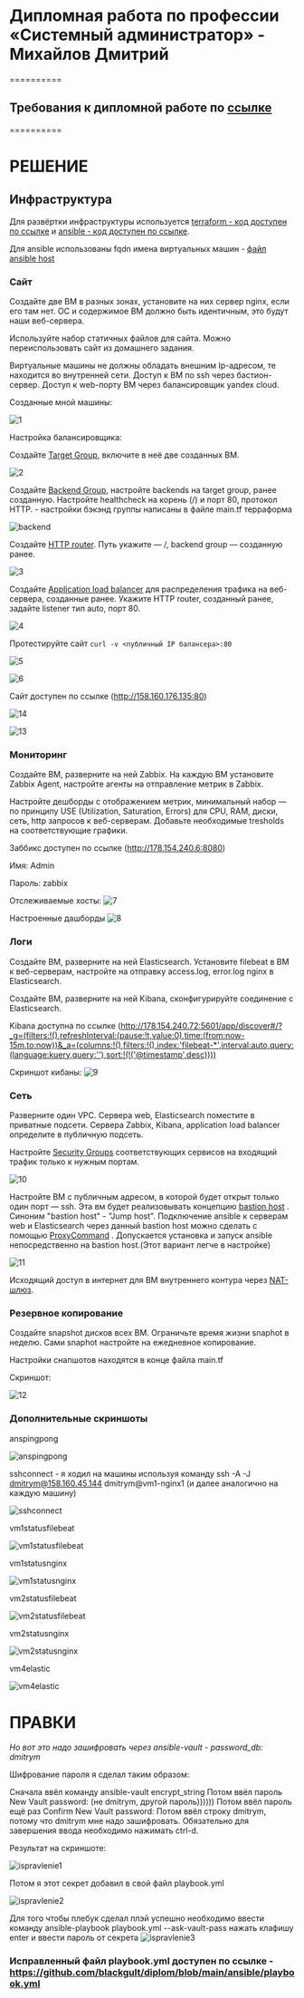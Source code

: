 
#  Дипломная работа по профессии «Системный администратор» - Михайлов Дмитрий

==========

## Требования к дипломной работе по [ссылке](https://github.com/netology-code/sys-diplom)

==========

#  РЕШЕНИЕ

## Инфраструктура
Для развёртки инфраструктуры используется [terraform - код доступен по ссылке](https://github.com/blackgult/diplom/tree/main/terraform) и [ansible - код доступен по ссылке](https://github.com/blackgult/diplom/tree/main/ansible).  

Для ansible использованы fqdn имена виртуальных машин - [файл ansible host](https://github.com/blackgult/diplom/blob/main/ansible/hosts)

### Сайт
Создайте две ВМ в разных зонах, установите на них сервер nginx, если его там нет. ОС и содержимое ВМ должно быть идентичным, это будут наши веб-сервера.

Используйте набор статичных файлов для сайта. Можно переиспользовать сайт из домашнего задания.

Виртуальные машины не должны обладать внешним Ip-адресом, те находится во внутренней сети. Доступ к ВМ по ssh через бастион-сервер. Доступ к web-порту ВМ через балансировщик yandex cloud.

Созданные мной машины:

![1](https://github.com/blackgult/diplom/blob/main/pic/1.PNG)

Настройка балансировщика:

Создайте [Target Group](https://cloud.yandex.com/docs/application-load-balancer/concepts/target-group), включите в неё две созданных ВМ.

![2](https://github.com/blackgult/diplom/blob/main/pic/2.PNG)

Создайте [Backend Group](https://cloud.yandex.com/docs/application-load-balancer/concepts/backend-group), настройте backends на target group, ранее созданную. Настройте healthcheck на корень (/) и порт 80, протокол HTTP. - настройки бэкэнд группы написаны в файле main.tf терраформа

![backend](https://github.com/blackgult/diplom/blob/main/pic/backend.PNG)

Создайте [HTTP router](https://cloud.yandex.com/docs/application-load-balancer/concepts/http-router). Путь укажите — /, backend group — созданную ранее.

![3](https://github.com/blackgult/diplom/blob/main/pic/3.PNG)

Создайте [Application load balancer](https://cloud.yandex.com/en/docs/application-load-balancer/) для распределения трафика на веб-сервера, созданные ранее. Укажите HTTP router, созданный ранее, задайте listener тип auto, порт 80.

![4](https://github.com/blackgult/diplom/blob/main/pic/4.PNG)

Протестируйте сайт
`curl -v <публичный IP балансера>:80` 

![5](https://github.com/blackgult/diplom/blob/main/pic/5.PNG)

![6](https://github.com/blackgult/diplom/blob/main/pic/6.PNG)

Сайт доступен по ссылке (http://158.160.176.135:80)

![14](https://github.com/blackgult/diplom/blob/main/pic/14.PNG)

![13](https://github.com/blackgult/diplom/blob/main/pic/13.PNG)


### Мониторинг
Создайте ВМ, разверните на ней Zabbix. На каждую ВМ установите Zabbix Agent, настройте агенты на отправление метрик в Zabbix. 

Настройте дешборды с отображением метрик, минимальный набор — по принципу USE (Utilization, Saturation, Errors) для CPU, RAM, диски, сеть, http запросов к веб-серверам. Добавьте необходимые tresholds на соответствующие графики.

Заббикс доступен по ссылке (http://178.154.240.6:8080)

Имя: Admin

Пароль: zabbix

Отслеживаемые хосты:
![7](https://github.com/blackgult/diplom/blob/main/pic/7.PNG)

Настроенные дашборды
![8](https://github.com/blackgult/diplom/blob/main/pic/8.PNG)

### Логи
Cоздайте ВМ, разверните на ней Elasticsearch. Установите filebeat в ВМ к веб-серверам, настройте на отправку access.log, error.log nginx в Elasticsearch.

Создайте ВМ, разверните на ней Kibana, сконфигурируйте соединение с Elasticsearch.

Kibana доступна по ссылке (http://178.154.240.72:5601/app/discover#/?_g=(filters:!(),refreshInterval:(pause:!t,value:0),time:(from:now-15m,to:now))&_a=(columns:!(),filters:!(),index:'filebeat-*',interval:auto,query:(language:kuery,query:''),sort:!(!('@timestamp',desc))))

Скриншот кибаны:
![9](https://github.com/blackgult/diplom/blob/main/pic/9.PNG)

### Сеть
Разверните один VPC. Сервера web, Elasticsearch поместите в приватные подсети. Сервера Zabbix, Kibana, application load balancer определите в публичную подсеть.

Настройте [Security Groups](https://cloud.yandex.com/docs/vpc/concepts/security-groups) соответствующих сервисов на входящий трафик только к нужным портам.

![10](https://github.com/blackgult/diplom/blob/main/pic/10.PNG)

Настройте ВМ с публичным адресом, в которой будет открыт только один порт — ssh.  Эта вм будет реализовывать концепцию  [bastion host]( https://cloud.yandex.ru/docs/tutorials/routing/bastion) . Синоним "bastion host" - "Jump host". Подключение  ansible к серверам web и Elasticsearch через данный bastion host можно сделать с помощью  [ProxyCommand](https://docs.ansible.com/ansible/latest/network/user_guide/network_debug_troubleshooting.html#network-delegate-to-vs-proxycommand) . Допускается установка и запуск ansible непосредственно на bastion host.(Этот вариант легче в настройке)

![11](https://github.com/blackgult/diplom/blob/main/pic/11.PNG)

Исходящий доступ в интернет для ВМ внутреннего контура через [NAT-шлюз](https://yandex.cloud/ru/docs/vpc/operations/create-nat-gateway).

### Резервное копирование
Создайте snapshot дисков всех ВМ. Ограничьте время жизни snaphot в неделю. Сами snaphot настройте на ежедневное копирование.

Настройки снапшотов находятся в конце файла main.tf

Скриншот:

![12](https://github.com/blackgult/diplom/blob/main/pic/12.PNG)


### Дополнительные скриншоты

anspingpong

![anspingpong](https://github.com/blackgult/diplom/blob/main/pic/anspingpong.PNG)

sshconnect - я ходил на машины используя команду ssh -A -J dmitrym@158.160.45.144 dmitrym@vm1-nginx1 (и далее аналогично на каждую машину)

![sshconnect](https://github.com/blackgult/diplom/blob/main/pic/sshconnect.PNG)

vm1statusfilebeat

![vm1statusfilebeat](https://github.com/blackgult/diplom/blob/main/pic/vm1statusfilebeat.PNG)

vm1statusnginx

![vm1statusnginx](https://github.com/blackgult/diplom/blob/main/pic/vm1statusnginx.PNG)

vm2statusfilebeat

![vm2statusfilebeat](https://github.com/blackgult/diplom/blob/main/pic/vm2statusfilebeat.PNG)

vm2statusnginx

![vm2statusnginx](https://github.com/blackgult/diplom/blob/main/pic/vm2statusnginx.PNG)

vm4elastic

![vm4elastic](https://github.com/blackgult/diplom/blob/main/pic/vm4elastic.PNG)

#  ПРАВКИ

_Но вот это надо зашифровать через ansible-vault - password_db: dmitrym_

Шифрование пароля я сделал таким образом:

Сначала ввёл команду ansible-vault encrypt_string
Потом ввёл пароль New Vault password: (не dmitrym, другой пароль))))))
Потом ввёл пароль ещё раз Confirm New Vault password: 
Потом ввёл строку dmitrym, потому что dmitrym мне надо зашифровать. Обязательно для завершения ввода необходимо нажимать ctrl-d. 

Результат на скриншоте:

![ispravlenie1](https://github.com/blackgult/diplom/blob/main/pic/ispravlenie1.PNG)


Потом я этот секрет добавил в свой файл playbook.yml

![ispravlenie2](https://github.com/blackgult/diplom/blob/main/pic/ispravlenie2.PNG)


Для того чтобы плебук сделал плэй успешно необходимо ввести команду ansible-playbook playbook.yml --ask-vault-pass нажать клафишу enter и ввести пароль от секрета
![ispravlenie3](https://github.com/blackgult/diplom/blob/main/pic/ispravlenie3.PNG)


### Исправленный файл playbook.yml доступен по ссылке - https://github.com/blackgult/diplom/blob/main/ansible/playbook.yml
